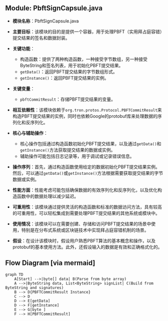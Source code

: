 ## Module: PbftSignCapsule.java
- **模块名称**：PbftSignCapsule.java

- **主要目标**：该模块的目的是提供一个容器，用于处理PBFT（实用拜占庭容错）提交结果的签名和数据封装。

- **关键功能**：
  - 构造函数：提供了两种构造函数，一种接受字节数组，另一种接受ByteString和签名列表，用于初始化PBFT提交结果。
  - `getData()`：返回PBFT提交结果的字节数组形式。
  - `getInstance()`：返回PBFT提交结果的实例。

- **关键变量**：
  - `pbftCommitResult`：存储PBFT提交结果的变量。

- **相互依赖性**：该模块依赖于`org.tron.protos.Protocol.PBFTCommitResult`来构造PBFT提交结果的实例，同时也依赖Google的protobuf库来处理数据的序列化和反序列化。

- **核心与辅助操作**：
  - 核心操作包括通过构造函数初始化PBFT提交结果，以及通过`getData()`和`getInstance()`方法获取提交结果的数据或实例。
  - 辅助操作可能包括日志记录等，用于调试或记录错误信息。

- **操作序列**：首先，通过构造函数使用给定的数据初始化PBFT提交结果实例。然后，可以通过`getData()`或`getInstance()`方法根据需要获取提交结果的字节数据或实例。

- **性能方面**：性能考虑可能包括确保数据的有效序列化和反序列化，以及优化构造函数中的数据处理以减少延迟。

- **可重用性**：该模块通过提供灵活的构造函数和标准的数据访问方法，具有较高的可重用性，可以轻松集成到需要处理PBFT提交结果的其他系统或模块中。

- **使用情况**：该模块可以在需要创建、存储和访问PBFT提交结果的场景中使用，特别是在分布式系统或区块链技术中实现拜占庭容错机制的场景。

- **假设**：在设计该模块时，假设用户熟悉PBFT算法的基本概念和操作，以及protobuf的基本使用方法。此外，还假设输入的数据是有效和正确格式化的。
## Flow Diagram [via mermaid]
```mermaid
graph TD
    A[Start] -->|byte[] data| B(Parse from byte array)
    A -->|ByteString data, List<ByteString> signList| C(Build from ByteString and signatures)
    B --> D{PBFTCommitResult Instance}
    C --> D
    D --> E[getData]
    D --> F[getInstance]
    E --> G[byte ]
    F --> H[PBFTCommitResult]
```
